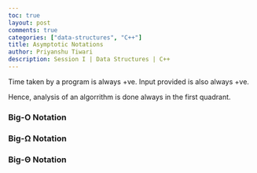 ```yaml
---
toc: true
layout: post
comments: true
categories: ["data-structures", "C++"]
title: Asymptotic Notations
author: Priyanshu Tiwari
description: Session I | Data Structures | C++
---
```


Time taken by a program is always +ve.
Input provided is also always +ve.

Hence, analysis of an algorrithm is done always in the first quadrant.

### Big-O Notation

### Big-Ω Notation

### Big-Θ Notation